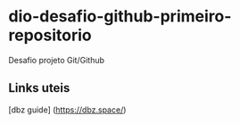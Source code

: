 # dio-desafio-github-primeiro-repositorio
Desafio projeto Git/Github

## Links uteis 
[dbz guide] (https://dbz.space/)
